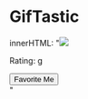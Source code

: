 # GifTastic


innerHTML: "<img class="gif" data-state="still" src="https://media2.giphy.com/media/l1IYgGkUFlyHWZdqE/200_s.gif?cid=36ba7033bb733bdfadec5608f8202313c29b05785c11f437&amp;rid=200_s.gif" data-still="https://media2.giphy.com/media/l1IYgGkUFlyHWZdqE/200_s.gif?cid=36ba7033bb733bdfadec5608f8202313c29b05785c11f437&amp;rid=200_s.gif" data-animated="https://media2.giphy.com/media/l1IYgGkUFlyHWZdqE/200.gif?cid=36ba7033bb733bdfadec5608f8202313c29b05785c11f437&amp;rid=200.gif"><p>Rating: g  </p><button id="favoriteBtn">Favorite Me</button><div></div>"
